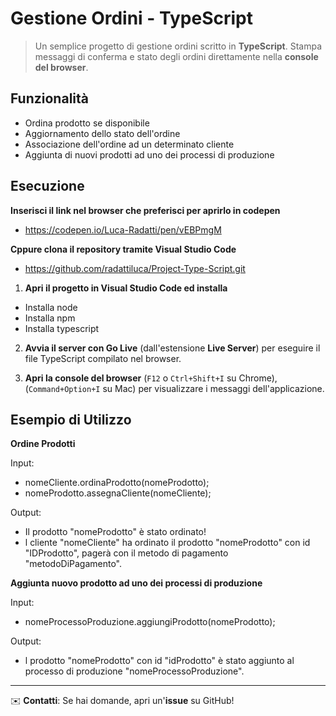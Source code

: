 # Gestione Ordini - TypeScript

> Un semplice progetto di gestione ordini scritto in **TypeScript**. Stampa messaggi di conferma e stato degli ordini direttamente nella **console del browser**.

## Funzionalità

- Ordina prodotto se disponibile
- Aggiornamento dello stato dell'ordine
- Associazione dell'ordine ad un determinato cliente
- Aggiunta di nuovi prodotti ad uno dei processi di produzione

## Esecuzione

**Inserisci il link nel browser che preferisci per aprirlo in codepen**

- https://codepen.io/Luca-Radatti/pen/vEBPmgM

**Cppure clona il repository tramite Visual Studio Code**

- https://github.com/radattiluca/Project-Type-Script.git

1. **Apri il progetto in Visual Studio Code ed installa**

- Installa node
- Installa npm
- Installa typescript

2. **Avvia il server con Go Live** (dall'estensione **Live Server**) per eseguire il file TypeScript compilato nel browser.

3. **Apri la console del browser** (`F12` o `Ctrl+Shift+I` su Chrome), (`Command+Option+I` su Mac) per visualizzare i messaggi dell'applicazione.

## Esempio di Utilizzo

**Ordine Prodotti**

Input:

- nomeCliente.ordinaProdotto(nomeProdotto);
- nomeProdotto.assegnaCliente(nomeCliente);

Output:

- Il prodotto "nomeProdotto" è stato ordinato!
- l cliente "nomeCliente" ha ordinato il prodotto "nomeProdotto" con id "IDProdotto", pagerà con il metodo di pagamento "metodoDiPagamento".

**Aggiunta nuovo prodotto ad uno dei processi di produzione**

Input:

- nomeProcessoProduzione.aggiungiProdotto(nomeProdotto);

Output:

- l prodotto "nomeProdotto" con id "idProdotto" è stato aggiunto al processo di produzione "nomeProcessoProduzione".

---

✉️ **Contatti**: Se hai domande, apri un'**issue** su GitHub!
